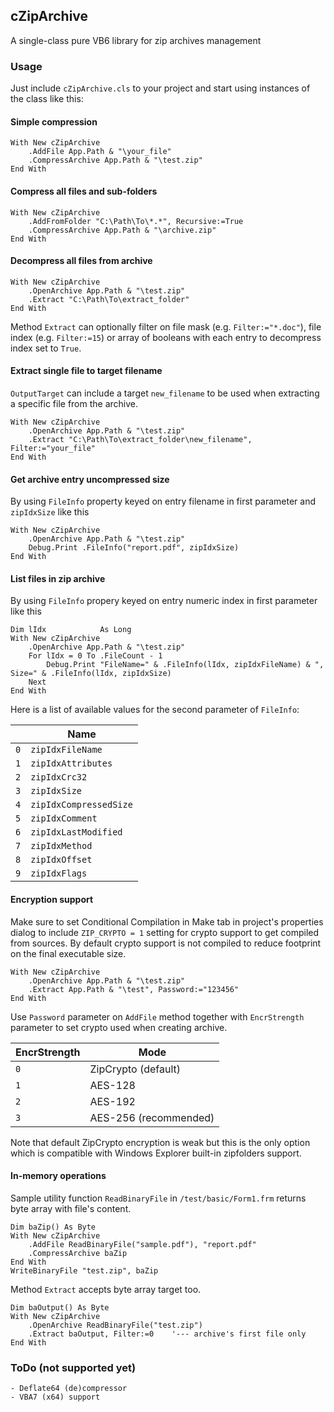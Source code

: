 ## cZipArchive
A single-class pure VB6 library for zip archives management

### Usage

Just include `cZipArchive.cls` to your project and start using instances of the class like this:

#### Simple compression

    With New cZipArchive
        .AddFile App.Path & "\your_file"
        .CompressArchive App.Path & "\test.zip"
    End With
    
#### Compress all files and sub-folders

    With New cZipArchive
        .AddFromFolder "C:\Path\To\*.*", Recursive:=True
        .CompressArchive App.Path & "\archive.zip"
    End With

#### Decompress all files from archive

    With New cZipArchive
        .OpenArchive App.Path & "\test.zip"
        .Extract "C:\Path\To\extract_folder"
    End With
    
Method `Extract` can optionally filter on file mask (e.g. `Filter:="*.doc"`), file index (e.g. `Filter:=15`) or array of booleans with each entry to decompress index set to `True`.

#### Extract single file to target filename

`OutputTarget` can include a target `new_filename` to be used when extracting a specific file from the archive.

    With New cZipArchive
        .OpenArchive App.Path & "\test.zip"
        .Extract "C:\Path\To\extract_folder\new_filename", Filter:="your_file"
    End With
    
#### Get archive entry uncompressed size

By using `FileInfo` property keyed on entry filename in first parameter and `zipIdxSize` like this

    With New cZipArchive
        .OpenArchive App.Path & "\test.zip"
        Debug.Print .FileInfo("report.pdf", zipIdxSize)
    End With
    
#### List files in zip archive

By using `FileInfo` propery keyed on entry numeric index in first parameter like this

    Dim lIdx            As Long
    With New cZipArchive
        .OpenArchive App.Path & "\test.zip"
        For lIdx = 0 To .FileCount - 1
            Debug.Print "FileName=" & .FileInfo(lIdx, zipIdxFileName) & ", Size=" & .FileInfo(lIdx, zipIdxSize)
        Next
    End With

Here is a list of available values for the second parameter of `FileInfo`:

<span> | Name
---    | ---
`0`    | `zipIdxFileName`
`1`    | `zipIdxAttributes`
`2`    | `zipIdxCrc32`
`3`    | `zipIdxSize`
`4`    | `zipIdxCompressedSize`
`5`    | `zipIdxComment`
`6`    | `zipIdxLastModified`
`7`    | `zipIdxMethod`
`8`    | `zipIdxOffset`
`9`    | `zipIdxFlags`

#### Encryption support

Make sure to set Conditional Compilation in Make tab in project's properties dialog to include `ZIP_CRYPTO = 1` setting for crypto support to get compiled from sources. By default crypto support is not compiled to reduce footprint on the final executable size.

    With New cZipArchive
        .OpenArchive App.Path & "\test.zip"
        .Extract App.Path & "\test", Password:="123456"
    End With
    
Use `Password` parameter on `AddFile` method together with `EncrStrength` parameter to set crypto used when creating archive.

EncrStrength | Mode
---          | ---
`0`          | ZipCrypto (default)
`1`          | AES-128
`2`          | AES-192
`3`          | AES-256 (recommended)

Note that default ZipCrypto encryption is weak but this is the only option which is compatible with Windows Explorer built-in zipfolders support.

#### In-memory operations

Sample utility function `ReadBinaryFile` in `/test/basic/Form1.frm` returns byte array with file's content. 

    Dim baZip() As Byte
    With New cZipArchive
        .AddFile ReadBinaryFile("sample.pdf"), "report.pdf"
        .CompressArchive baZip
    End With
    WriteBinaryFile "test.zip", baZip

Method `Extract` accepts byte array target too.
    
    Dim baOutput() As Byte
    With New cZipArchive
        .OpenArchive ReadBinaryFile("test.zip")
        .Extract baOutput, Filter:=0    '--- archive's first file only
    End With
    
### ToDo (not supported yet)

    - Deflate64 (de)compressor
    - VBA7 (x64) support
